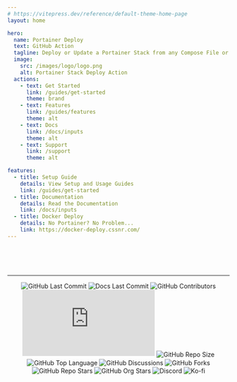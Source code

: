 ```yaml
---
# https://vitepress.dev/reference/default-theme-home-page
layout: home

hero:
  name: Portainer Deploy
  text: GitHub Action
  tagline: Deploy or Update a Portainer Stack from any Compose File or Remote Repository.
  image:
    src: /images/logo/logo.png
    alt: Portainer Stack Deploy Action
  actions:
    - text: Get Started
      link: /guides/get-started
      theme: brand
    - text: Features
      link: /guides/features
      theme: alt
    - text: Docs
      link: /docs/inputs
      theme: alt
    - text: Support
      link: /support
      theme: alt

features:
  - title: Setup Guide
    details: View Setup and Usage Guides
    link: /guides/get-started
  - title: Documentation
    details: Read the Documentation
    link: /docs/inputs
  - title: Docker Deploy
    details: No Portainer? No Problem...
    link: https://docker-deploy.cssnr.com/
---
```


<style>
div.badges {
    margin-top: 80px;
}
.badges > p {
    text-align: center;
}
.badges img {
    display: inline-block;
    vertical-align: middle;
    transform: translateZ(0);
    box-shadow: 0 0 1px rgba(0, 0, 0, 0);
    backface-visibility: hidden;
    -moz-osx-font-smoothing: grayscale;
    transition-duration: 0.3s;
    transition-property: transform;
}
.badges img:hover {
    transform: scale(1.05);
}
</style>

<div class="badges">

---

[![GitHub Last Commit](https://img.shields.io/github/last-commit/cssnr/portainer-stack-deploy-action?logo=github&label=updated)](https://github.com/cssnr/portainer-stack-deploy-action)
[![Docs Last Commit](https://img.shields.io/github/last-commit/cssnr/portainer-stack-deploy-docs?logo=vitepress&logoColor=white&label=docs)](https://github.com/cssnr/portainer-stack-deploy-docs)
[![GitHub Contributors](https://img.shields.io/github/contributors/cssnr/portainer-stack-deploy-action?logo=github)](https://github.com/cssnr/portainer-stack-deploy-action/graphs/contributors)
[![GitHub Dist Size](https://img.shields.io/github/size/cssnr/portainer-stack-deploy-action/dist%2Findex.js?logo=github&label=dist%20size)](https://github.com/cssnr/portainer-stack-deploy-action/blob/master/src/index.js)
[![GitHub Repo Size](https://img.shields.io/github/repo-size/cssnr/portainer-stack-deploy-action?logo=bookstack&logoColor=white&label=repo%20size)](https://github.com/cssnr/portainer-stack-deploy-action?tab=readme-ov-file#readme)
[![GitHub Top Language](https://img.shields.io/github/languages/top/cssnr/portainer-stack-deploy-action?logo=htmx)](https://github.com/cssnr/portainer-stack-deploy-action/blob/master/src/index.js)
[![GitHub Discussions](https://img.shields.io/github/discussions/cssnr/portainer-stack-deploy-action?logo=github)](https://github.com/cssnr/portainer-stack-deploy-action/discussions)
[![GitHub Forks](https://img.shields.io/github/forks/cssnr/portainer-stack-deploy-action?style=flat&logo=github)](https://github.com/cssnr/portainer-stack-deploy-action/forks)
[![GitHub Repo Stars](https://img.shields.io/github/stars/cssnr/portainer-stack-deploy-action?style=flat&logo=github)](https://github.com/cssnr/portainer-stack-deploy-action/stargazers)
[![GitHub Org Stars](https://img.shields.io/github/stars/cssnr?style=flat&logo=github&label=org%20stars)](https://cssnr.github.io/)
[![Discord](https://img.shields.io/discord/899171661457293343?logo=discord&logoColor=white&label=discord&color=7289da)](https://discord.gg/wXy6m2X8wY)
[![Ko-fi](https://img.shields.io/badge/Ko--fi-72a5f2?logo=kofi&label=support)](https://ko-fi.com/cssnr)

</div>

<Contributors :contributors="$contributors" heading="Contributors"  margin="36px 0 96px" />
